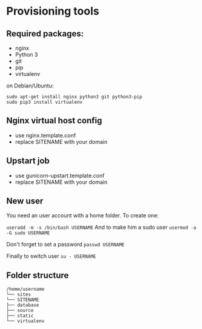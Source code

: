 # Provisioning tools


## Required packages:

* nginx
* Python 3
* git
* pip
* virtualenv


on Debian/Ubuntu:

```shell
sudo apt-get install nginx python3 git python3-pip
sudo pip3 install virtualenv
```


## Nginx virtual host config

* use nginx.template.conf
* replace SITENAME with your domain


## Upstart job

* use gunicorn-upstart.template.conf
* replace SITENAME with your domain


## New user

You need an user account with a home folder. To create one:

`useradd -m -s /bin/bash USERNAME`
And to make him a sudo user `usermod -a -G sudo USERNAME`

Don't forget to set a password `passwd USERNAME`

Finally to switch user `su - USERNAME`


## Folder structure

```
/home/username
└── sites
└── SITENAME
├── database
├── source
├── static
└── virtualenv
```
